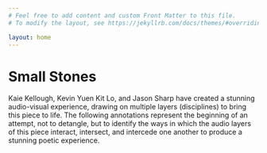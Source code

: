```yaml
---
# Feel free to add content and custom Front Matter to this file.
# To modify the layout, see https://jekyllrb.com/docs/themes/#overriding-theme-defaults

layout: home
---
```

<html>
<head>
</head>
<body>

<h1>Small Stones</h1>
<p>Kaie Kellough, Kevin Yuen Kit Lo, and Jason Sharp have created a stunning audio-visual experience, drawing on multiple layers (disciplines) to bring this piece to life. The following annotations represent the beginning of an attempt, not to detangle, but to identify the ways in which the audio layers of this piece interact, intersect, and intercede one another to produce a stunning poetic experience.</p>

</body>
</html>
